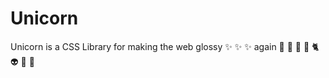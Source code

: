 # Unicorn

Unicorn is a CSS Library for making the web glossy :sparkles: :sparkles: :sparkles: again :crown: :tropical_drink: :christmas_tree: :fried_shrimp: :cat2: :alien: :penguin: :doughnut:
